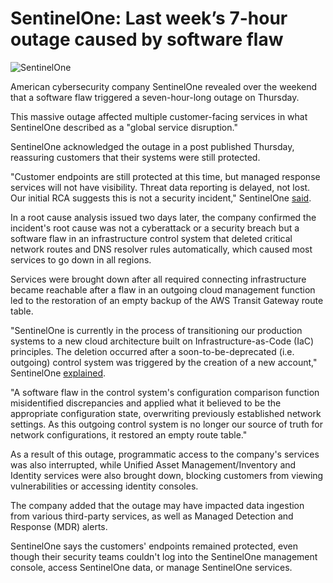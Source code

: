 # SentinelOne: Last week’s 7-hour outage caused by software flaw

![SentinelOne](https://www.bleepstatic.com/content/hl-images/2025/06/02/SentinelOne-headpic.jpg)

American cybersecurity company SentinelOne revealed over the weekend that a software flaw triggered a seven-hour-long outage on Thursday.

This massive outage affected multiple customer-facing services in what SentinelOne described as a "global service disruption."

SentinelOne acknowledged the outage in a post published Thursday, reassuring customers that their systems were still protected.

"Customer endpoints are still protected at this time, but managed response services will not have visibility. Threat data reporting is delayed, not lost. Our initial RCA suggests this is not a security incident," SentinelOne [said](https://www.sentinelone.com/blog/update-on-may-29-outage#heading-1).

In a root cause analysis issued two days later, the company confirmed the incident's root cause was not a cyberattack or a security breach but a software flaw in an infrastructure control system that deleted critical network routes and DNS resolver rules automatically, which caused most services to go down in all regions.

Services were brought down after all required connecting infrastructure became reachable after a flaw in an outgoing cloud management function led to the restoration of an empty backup of the AWS Transit Gateway route table.

"SentinelOne is currently in the process of transitioning our production systems to a new cloud architecture built on Infrastructure-as-Code (IaC) principles. The deletion occurred after a soon-to-be-deprecated (i.e. outgoing) control system was triggered by the creation of a new account," SentinelOne [explained](https://www.sentinelone.com/blog/update-on-may-29-outage/).

"A software flaw in the control system's configuration comparison function misidentified discrepancies and applied what it believed to be the appropriate configuration state, overwriting previously established network settings. As this outgoing control system is no longer our source of truth for network configurations, it restored an empty route table."

As a result of this outage, programmatic access to the company's services was also interrupted, while Unified Asset Management/Inventory and Identity services were also brought down, blocking customers from viewing vulnerabilities or accessing identity consoles.

The company added that the outage may have impacted data ingestion from various third-party services, as well as Managed Detection and Response (MDR) alerts.

SentinelOne says the customers' endpoints remained protected, even though their security teams couldn't log into the SentinelOne management console, access SentinelOne data, or manage SentinelOne services.